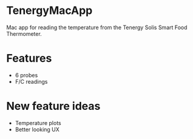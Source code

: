 # TenergyMacApp
Mac app for reading the temperature from the Tenergy Solis Smart Food Thermometer.

# Features
- 6 probes
- F/C readings

# New feature ideas
- Temperature plots
- Better looking UX
